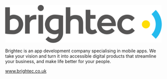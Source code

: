 ![Brightec](./resources/brightec_2019_grey.svg)

Brightec is an app development company specialising in mobile apps. We take your vision and turn it into accessible digital products that streamline your business, and make life better for your people.

www.brightec.co.uk
